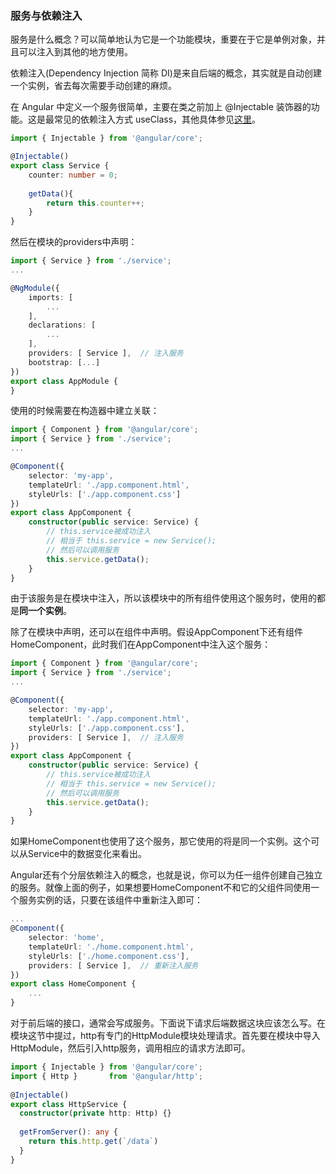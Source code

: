 ### 服务与依赖注入

服务是什么概念？可以简单地认为它是一个功能模块，重要在于它是单例对象，并且可以注入到其他的地方使用。

依赖注入(Dependency Injection 简称 DI)是来自后端的概念，其实就是自动创建一个实例，省去每次需要手动创建的麻烦。
 
在 Angular 中定义一个服务很简单，主要在类之前加上 @Injectable 装饰器的功能。这是最常见的依赖注入方式 useClass，其他具体参见[这里](https://angular.cn/guide/dependency-injection)。
```typescript
import { Injectable } from '@angular/core';  

@Injectable() 
export class Service {
    counter: number = 0;
    
    getData(){
        return this.counter++;
    }
}
```
然后在模块的providers中声明：
```typescript
import { Service } from './service';
...

@NgModule({
    imports: [
        ...
    ],
    declarations: [
        ...
    ],
    providers: [ Service ],  // 注入服务
    bootstrap: [...]
})
export class AppModule {
}
```
使用的时候需要在构造器中建立关联：
```typescript
import { Component } from '@angular/core'; 
import { Service } from './service';
...

@Component({
    selector: 'my-app',
    templateUrl: './app.component.html',
    styleUrls: ['./app.component.css']
})
export class AppComponent {
    constructor(public service: Service) {
        // this.service被成功注入
        // 相当于 this.service = new Service(); 
        // 然后可以调用服务
        this.service.getData();
    }
}
```
由于该服务是在模块中注入，所以该模块中的所有组件使用这个服务时，使用的都是**同一个实例**。

除了在模块中声明，还可以在组件中声明。假设AppComponent下还有组件HomeComponent，此时我们在AppComponent中注入这个服务：
```typescript
import { Component } from '@angular/core'; 
import { Service } from './service';
...

@Component({
    selector: 'my-app',
    templateUrl: './app.component.html',
    styleUrls: ['./app.component.css'],
    providers: [ Service ],  // 注入服务
})
export class AppComponent {
    constructor(public service: Service) {
        // this.service被成功注入
        // 相当于 this.service = new Service(); 
        // 然后可以调用服务
        this.service.getData();
    }
}
```
如果HomeComponent也使用了这个服务，那它使用的将是同一个实例。这个可以从Service中的数据变化来看出。

Angular还有个分层依赖注入的概念，也就是说，你可以为任一组件创建自己独立的服务。就像上面的例子，如果想要HomeComponent不和它的父组件同使用一个服务实例的话，只要在该组件中重新注入即可：
```typescript
...
@Component({
    selector: 'home',
    templateUrl: './home.component.html',
    styleUrls: ['./home.component.css'],
    providers: [ Service ],  // 重新注入服务
})
export class HomeComponent {
    ...
}
```

对于前后端的接口，通常会写成服务。下面说下请求后端数据这块应该怎么写。在模块这节中提过，http有专门的HttpModule模块处理请求。首先要在模块中导入HttpModule，然后引入http服务，调用相应的请求方法即可。

```typescript
import { Injectable } from '@angular/core';
import { Http }       from '@angular/http';
  
@Injectable()
export class HttpService {
  constructor(private http: Http) {}
 
  getFromServer(): any {
    return this.http.get(`/data`)
  }
}
```
